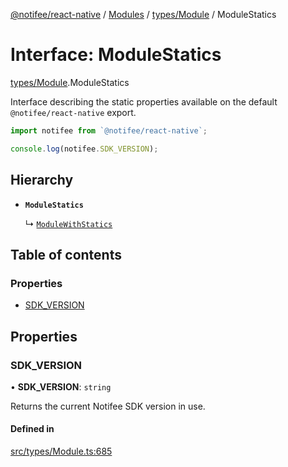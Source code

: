 [@notifee/react-native](../README.md) / [Modules](../modules.md) / [types/Module](../modules/types_Module.md) / ModuleStatics

# Interface: ModuleStatics

[types/Module](../modules/types_Module.md).ModuleStatics

Interface describing the static properties available on the default `@notifee/react-native` export.

```js
import notifee from `@notifee/react-native`;

console.log(notifee.SDK_VERSION);
```

## Hierarchy

- **`ModuleStatics`**

  ↳ [`ModuleWithStatics`](types_Module.ModuleWithStatics.md)

## Table of contents

### Properties

- [SDK\_VERSION](types_Module.ModuleStatics.md#sdk_version)

## Properties

### SDK\_VERSION

• **SDK\_VERSION**: `string`

Returns the current Notifee SDK version in use.

#### Defined in

[src/types/Module.ts:685](https://github.com/notifee/react-native-notifee/blob/ee86b51/src/types/Module.ts#L685)

